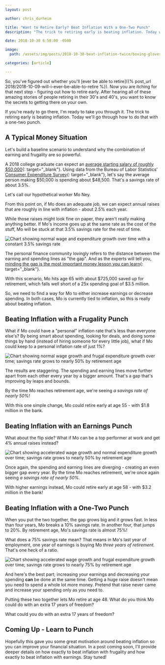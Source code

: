 ```yaml
---
layout: post

author: chris_durheim

title: "Want to Retire Early? Beat Inflation With a One-Two Punch"
description: "The trick to retiring early is beating inflation. Today we'll go through how to do that with a one-two punch."

date: 2018-10-30 6:58:00 -0500

image:
  path: /assets/img/posts/2018-10-30-beat-inflation-twice/boxing-gloves.jpg

categories: [article]

---
```


So, you've figured out whether you'll [ever be able to retire]({% post_url 2018/2018-10-09-will-i-ever-be-able-to-retire %}). Now you are itching for that next step - figuring out how to retire early. After hearing all of these amazing stories of people retiring in their 30's and 40's, you want to know the secrets to getting there on your own.

If you're ready to go there, I'm ready to take you through it. The trick to retiring early is beating inflation. Today we'll go through how to do that with a one-two punch.

## A Typical Money Situation

Let's build a baseline scenario to understand why the combination of earning and frugality are so powerful.

A 2018 college graduate can expect an [average starting salary of roughly $50,000](https://money.cnn.com/2018/05/14/pf/college/class-of-2018-starting-salary/index.html){: target="_blank"}. Using data from the Bureau of Labor Statistics' [Consumer Expenditure Survey](https://www.bls.gov/cex/tables.htm#crosstab){: target="_blank"}, let's say the average person making $50,000 is spending about $48,500. That's a savings rate of about 3.5%.

Let's call our hypothetical worker Mo Ney.

From this point on, if Mo does an adequate job, we can expect annual raises that are roughly in line with inflation - about 2.5% each year.

While those raises might look fine on paper, they aren't really making anything better. If Mo's income goes up at the same rate as the cost of the stuff, Mo will be stuck at that 3.5% savings rate for the rest of time.

![Chart showing normal wage and expenditure growth over time with a constant 3.5% savings rate]({{site.url}}/assets/img/posts/2018-10-30-beat-inflation-twice/normal.png)

The personal finance community lovingly refers to the distance between the earning and spending lines as "the gap". And as the experts will tell you, [minding the gap is the most important money lesson you can learn](https://affordanything.com/the-most-crucial-money-lesson-in-three-words-mind-the-gap/){: target="_blank"}.

With this scenario, Mo hits age 65 with about $725,000 saved up for retirement, which falls well short of a 25x spending goal of $3.5 million.

So, we need to find a way for Mo to either increase earnings or decrease spending. In both cases, Mo is currently tied to inflation, so this is really about beating inflation.

## Beating Inflation with a Frugality Punch

What if Mo could have a "personal" inflation rate that's less than everyone else's? By being smart about spending, looking for deals, and doing some things by hand (instead of hiring someone for every little job), what if Mo could keep to a personal inflation rate of just 1%?

![Chart showing normal wage growth and frugal expenditure growth over time; savings rate grows to nearly 50% by retirement age]({{site.url}}/assets/img/posts/2018-10-30-beat-inflation-twice/frugal.png)

The results are staggering. The spending and earning lines move further apart from each other every year by a bigger amount. That's a gap that's improving by leaps and bounds.

By the time Mo reaches retirement age, we're seeing _a savings rate of nearly 50%!_

With this one simple change, Mo could retire early at age 55 - with $1.8 million in the bank.

## Beating Inflation with an Earnings Punch

What about the flip side? What if Mo can be a top performer at work and get 4% annual raises instead?

![Chart showing accelerated wage growth and normal expenditure growth over time; savings rate grows to nearly 50% by retirement age]({{site.url}}/assets/img/posts/2018-10-30-beat-inflation-twice/advancement.png)

Once again, the spending and earning lines are diverging - creating an even bigger gap every year. By the time Mo reaches retirement, we're once again seeing _a savings rate of nearly 50%._

With higher earnings instead, Mo could retire early at age 58 - with $3.2 million in the bank!

## Beating Inflation with a One-Two Punch

When you put the two together, the gap grows big and it grows fast. In less than four years, Mo breaks a 10% savings rate. In another four, that jumps to 20%. By retirement age, Mo's savings rate is almost 75%!

What does a 75% savings rate mean? That means in Mo's last year of employment, one year of earnings is buying Mo _three years of retirement._ That's one heck of a ratio.

![Chart showing accelerated wage growth and frugal expenditure growth over time; savings rate grows to nearly 75% by retirement age]({{site.url}}/assets/img/posts/2018-10-30-beat-inflation-twice/both.png)

And here's the best part; increasing your earnings and decreasing your spending __can__ be done at the same time. Getting a huge raise doesn't mean you need to spend a whole lot more money. Pretend that raise never came and increase your spending only as you need to.

Putting these two together lets Mo retire at age 48. What do you think Mo could do with an extra 17 years of freedom?

What could you do with an extra 17 years of freedom?

## Coming Up - Learn to Punch

Hopefully this gave you some great motivation around beating inflation so you can improve your financial situation. In a post coming soon, I'll provide deeper details on how exactly to beat inflation with frugality and how exactly to beat inflation with earnings. Stay tuned!
